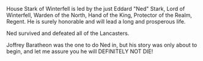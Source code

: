 House Stark of Winterfell is led by the just Eddard "Ned" Stark, Lord of
Winterfell, Warden of the North, Hand of the King, Protector of the Realm,
Regent.  He is surely honorable and will lead a long and prosperous life.

Ned survived and defeated all of the Lancasters.

Joffrey Baratheon was the one to do Ned in, but his story was only about to begin, and let me assure you he will DEFINITELY NOT DIE!
